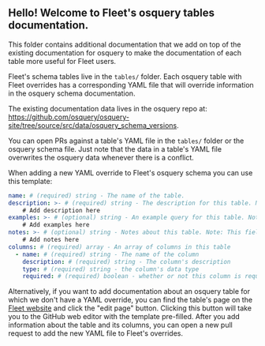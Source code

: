 ## Hello! Welcome to Fleet's osquery tables documentation.

This folder contains additional documentation that we add on top of the existing documentation for osquery to make the documentation of each table more useful for Fleet users.

Fleet's schema tables live in the `tables/` folder. Each osquery table with Fleet overrides has a corresponding YAML file that will override information in the osquery schema documentation.

The existing documentation data lives in the osquery repo at: https://github.com/osquery/osquery-site/tree/source/src/data/osquery_schema_versions.

You can open PRs against a table's YAML file in the `tables/` folder or the osquery schema file. Just note that the data in a table's YAML file overwrites the osquery data whenever there is a conflict.

When adding a new YAML override to Fleet's osquery schema you can use this template:

```yaml
name: # (required) string - The name of the table.
description: >- # (required) string - The description for this table. Note: this field supports markdown
	# Add description here
examples: >- # (optional) string - An example query for this table. Note: This field supports markdown
	# Add examples here
notes: >- # (optional) string - Notes about this table. Note: This field supports markdown.
	# Add notes here
columns: # (required) array - An array of columns in this table
  - name: # (required) string - The name of the column
    description: # (required) string - The column's description
    type: # (required) string - the column's data type
    required: # (required) boolean - whether or not this column is required to query this table.
```

Alternatively, if you want to add documentation about an osquery table for which we don't have a YAML override, you can find the table's page on the [Fleet website](https://fleetdm.com/tables) and click the "edit page" button. Clicking this button will take you to the GitHub web editor with the template pre-filled. After you add information about the table and its columns, you can open a new pull request to add the new YAML file to Fleet's overrides.
